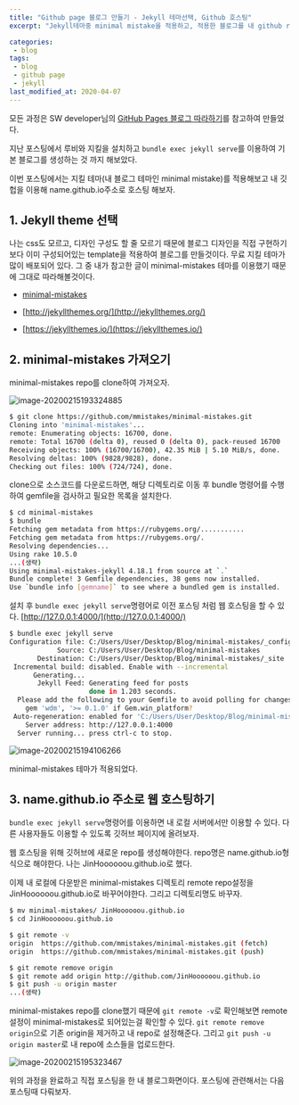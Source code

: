 ```yaml
---
title: "Github page 블로그 만들기 - Jekyll 테마선택, Github 호스팅"
excerpt: "Jekyll테마중 minimal mistake을 적용하고, 적용한 블로그를 내 github repository에 업로드하여 실제 블로그를 운영해보자"

categories:
 - blog
tags:
 - blog
 - github page
 - jekyll
last_modified_at: 2020-04-07
---
```




모든 과정은 SW developer님의 [GitHub Pages 블로그 따라하기](https://devinlife.com/howto/)를 참고하여 만들었다.

지난 포스팅에서 루비와 지킬을 설치하고 `bundle exec jekyll serve`를 이용하여 기본 블로그를 생성하는 것 까지 해보았다.

이번 포스팅에서는 지킬 테마(내 블로그 테마인 minimal mistake)를 적용해보고 내 깃헙을 이용해 name.github.io주소로 호스팅 해보자.

## 1. Jekyll theme 선택

나는 css도 모르고, 디자인 구성도 할 줄 모르기 때문에 블로그 디자인을 직접 구현하기보다 이미 구성되어있는 template을 적용하여 블로그를 만들것이다. 무료 지킬 테마가 많이 배포되어 있다. 그 중 내가 참고한 글이 minimal-mistakes 테마를 이용했기 때문에 그대로 따라해볼것이다.

*  [minimal-mistakes](https://github.com/mmistakes/minimal-mistakes) 

* [http://jekyllthemes.org/](http://jekyllthemes.org/)
* [https://jekyllthemes.io/](https://jekyllthemes.io/)



## 2. minimal-mistakes 가져오기

minimal-mistakes repo를 clone하여 가져오자.

![image-20200215193324885]({{site.url}}/assets/images/2020-02-15-making-blog-3-clone-minimal-mistakes-repo.png)

```bash
$ git clone https://github.com/mmistakes/minimal-mistakes.git
Cloning into 'minimal-mistakes'...
remote: Enumerating objects: 16700, done.
remote: Total 16700 (delta 0), reused 0 (delta 0), pack-reused 16700
Receiving objects: 100% (16700/16700), 42.35 MiB | 5.10 MiB/s, done.
Resolving deltas: 100% (9828/9828), done.
Checking out files: 100% (724/724), done.
```

clone으로 소스코드를 다운로드하면, 해당 디렉토리로 이동 후 bundle 명령어를 수행하여 gemfile을 검사하고 필요한 목록을 설치한다.

```bash
$ cd minimal-mistakes
$ bundle
Fetching gem metadata from https://rubygems.org/...........
Fetching gem metadata from https://rubygems.org/.
Resolving dependencies...
Using rake 10.5.0
...(생략)
Using minimal-mistakes-jekyll 4.18.1 from source at `.`
Bundle complete! 3 Gemfile dependencies, 38 gems now installed.
Use `bundle info [gemname]` to see where a bundled gem is installed.
```

설치 후 `bundle exec jekyll serve`명령어로 이전 포스팅 처럼 웹 호스팅을 할 수 있다. [http://127.0.0.1:4000/](http://127.0.0.1:4000/)

```bash
$ bundle exec jekyll serve
Configuration file: C:/Users/User/Desktop/Blog/minimal-mistakes/_config.yml
            Source: C:/Users/User/Desktop/Blog/minimal-mistakes
       Destination: C:/Users/User/Desktop/Blog/minimal-mistakes/_site
 Incremental build: disabled. Enable with --incremental
      Generating...
       Jekyll Feed: Generating feed for posts
                    done in 1.203 seconds.
  Please add the following to your Gemfile to avoid polling for changes:
    gem 'wdm', '>= 0.1.0' if Gem.win_platform?
 Auto-regeneration: enabled for 'C:/Users/User/Desktop/Blog/minimal-mistakes'
    Server address: http://127.0.0.1:4000
  Server running... press ctrl-c to stop.
```

![image-20200215194106266]({{site.url}}/assets/images/2020-02-15-making-blog-3-check-theme-to-sample-blog.png)

minimal-mistakes 테마가 적용되었다.



## 3. name.github.io 주소로 웹 호스팅하기

`bundle exec jekyll serve`명령어를 이용하면 내 로컬 서버에서만 이용할 수 있다. 다른 사용자들도 이용할 수 있도록 깃허브 페이지에 올려보자.

웹 호스팅을 위해 깃허브에 새로운 repo를 생성해야한다. repo명은 name.github.io형식으로 해야한다. 나는 JinHoooooou.github.io로 했다.

이제 내 로컬에 다운받은 minimal-mistakes 디렉토리 remote repo설정을 JinHoooooou.github.io로 바꾸어야한다. 그리고 디렉토리명도 바꾸자.

```bash
$ mv minimal-mistakes/ JinHoooooou.github.io
$ cd JinHoooooou.github.io

$ git remote -v
origin  https://github.com/mmistakes/minimal-mistakes.git (fetch)
origin  https://github.com/mmistakes/minimal-mistakes.git (push)

$ git remote remove origin
$ git remote add origin http://github.com/JinHoooooou.github.io
$ git push -u origin master
...(생략)
```

minimal-mistakes repo를 clone했기 때문에 `git remote -v`로 확인해보면 remote 설정이 minimal-mistakes로 되어있는걸 확인할 수 있다. `git remote remove origin`으로 기존 origin을 제거하고 내 repo로 설정해준다. 그리고 `git push -u origin master`로 내 repo에 소스들을 업로드한다.

![image-20200215195323467]({{site.url}}/assets/images/2020-02-15-making-blog-3-my-blog.png)

위의 과정을 완료하고 직접 포스팅을 한 내 블로그화면이다. 포스팅에 관련해서는 다음 포스팅때 다뤄보자.